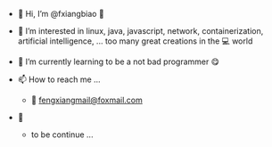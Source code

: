 - 👋 Hi, I’m @fxiangbiao :man:
- 👀 I’m interested in linux, java, javascript, network, containerization, artificial intelligence, ... too many great creations in the :computer: world
- 🌱 I’m currently learning to be a not bad programmer :yum:
- 📫 How to reach me ...
  - :email: fengxiangmail@foxmail.com

- :art: 
  - to be continue ...
